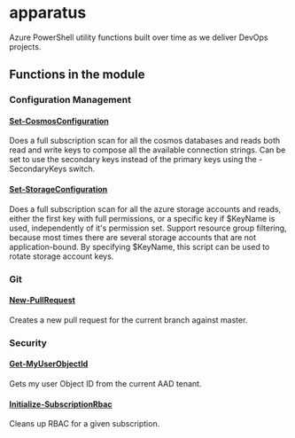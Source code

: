 # apparatus

Azure PowerShell utility functions built over time as we deliver DevOps projects.

## Functions in the module

### Configuration Management

#### [Set-CosmosConfiguration](./docs/Set-CosmosConfiguration.md)

Does a full subscription scan for all the cosmos databases and reads both read and write keys to compose all the available connection strings.
Can be set to use the secondary keys instead of the primary keys using the -SecondaryKeys switch.

#### [Set-StorageConfiguration](./docs/Set-StorageConfiguration.md)

Does a full subscription scan for all the azure storage accounts and reads, either the first key with full permissions, or a specific key if $KeyName is used, independently of it's permission set.
Support resource group filtering, because most times there are several storage accounts that are not application-bound.
By specifying $KeyName, this script can be used to rotate storage account keys.

### Git

#### [New-PullRequest](./docs/New-PullRequest.md)

Creates a new pull request for the current branch against master.

### Security

#### [Get-MyUserObjectId](./docs/Get-MyUserObjectId.md)

Gets my user Object ID from the current AAD tenant.

#### [Initialize-SubscriptionRbac](./docs/Initialize-SubscriptionRbac.md)

Cleans up RBAC for a given subscription.

